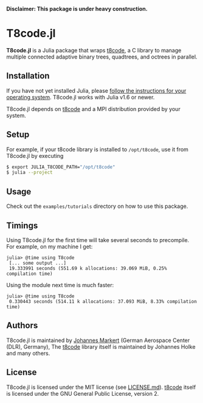 **Disclaimer: This package is under heavy construction.**

# T8code.jl

**T8code.jl** is a Julia package that wraps
[t8code](https://github.com/holke/t8code), a C library to manage multiple
connected adaptive binary trees, quadtrees, and octrees in parallel.

## Installation
If you have not yet installed Julia, please [follow the instructions for your
operating system](https://julialang.org/downloads/platform/). T8code.jl works
with Julia v1.6 or newer.

T8code.jl depends on [t8code](https://github.com/holke/t8code) and a MPI
distribution provided by your system.

## Setup
For example, if your t8code library is installed to `/opt/t8code`,
use it from T8code.jl by executing
```bash
$ export JULIA_T8CODE_PATH="/opt/t8code"
$ julia --project
```
## Usage
Check out the `examples/tutorials` directory on how to use this package.

## Timings
Using T8code.jl for the first time will take several seconds to precompile.
For example, on my machine I get:
```
julia> @time using T8code
 [... some output ...]
 19.333991 seconds (551.69 k allocations: 39.069 MiB, 0.25% compilation time)
```
Using the module next time is much faster:
```
julia> @time using T8code
 0.330443 seconds (514.11 k allocations: 37.093 MiB, 8.33% compilation time)
```

## Authors
T8code.jl is maintained by
[Johannes Markert](https://www.jmark.de)
(German Aerospace Center (DLR), Germany),
The [t8code](https://github.com/holke/t8code) library itself is maintained by
Johannes Holke and many others.

## License
T8code.jl is licensed under the MIT license (see [LICENSE.md](LICENSE.md)).
[t8code](https://github.com/holke/t8code) itself is licensed under the GNU
General Public License, version 2.
